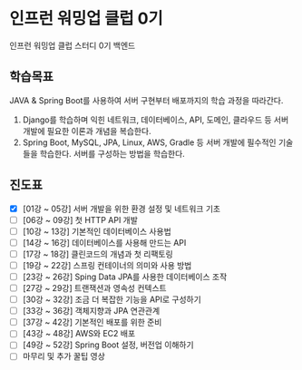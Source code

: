 # 인프런 워밍업 클럽 0기

인프런 워밍업 클럽 스터디 0기 백엔드

## 학습목표
JAVA & Spring Boot를 사용하여 서버 구현부터 배포까지의 학습 과정을 따라간다.

1. Django를 학습하며 익힌 네트워크, 데이터베이스, API, 도메인, 클라우드 등 서버 개발에 필요한 이론과 개념을 복습한다.
2. Spring Boot, MySQL, JPA, Linux, AWS, Gradle 등 서버 개발에 필수적인 기술들을 학습한다. 서버를 구성하는 방법을 학습한다.


## 진도표
- [x] [01강 ~ 05강] 서버 개발을 위한 환경 설정 및 네트워크 기초
- [ ] [06강 ~ 09강] 첫 HTTP API 개발
- [ ] [10강 ~ 13강] 기본적인 데이터베이스 사용법
- [ ] [14강 ~ 16강] 데이터베이스를 사용해 만드는 API
- [ ] [17강 ~ 18강] 클린코드의 개념과 첫 리팩토링
- [ ] [19강 ~ 22강] 스프링 컨테이너의 의미와 사용 방법
- [ ] [23강 ~ 26강] Sping Data JPA를 사용한 데이터베이스 조작
- [ ] [27강 ~ 29강] 트랜잭션과 영속성 컨텍스트
- [ ] [30강 ~ 32강] 조금 더 복잡한 기능을 API로 구성하기
- [ ] [33강 ~ 36강] 객체지향과 JPA 연관관계
- [ ] [37강 ~ 42강] 기본적인 배포를 위한 준비
- [ ] [43강 ~ 48강] AWS와 EC2 배포
- [ ] [49강 ~ 52강] Spring Boot 설정, 버전업 이해하기
- [ ] 마무리 및 추가 꿀팁 영상
